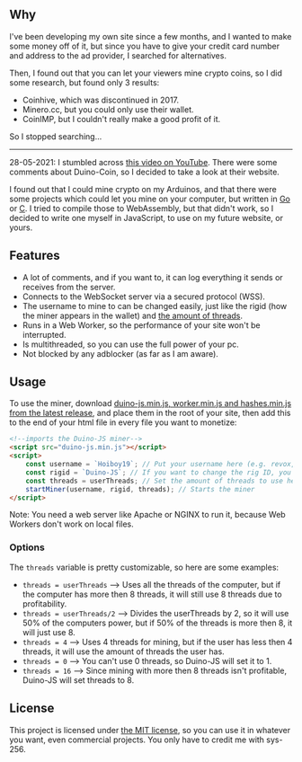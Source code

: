 ## Why

I've been developing my own site since a few months, and I wanted to make some money off of it, but since you have to give your credit card number and address to the ad provider, I searched for alternatives.

Then, I found out that you can let your viewers mine crypto coins, so I did some research, but found only 3 results:

-   Coinhive, which was discontinued in 2017.
-   Minero.cc, but you could only use their wallet.
-   CoinIMP, but I couldn't really make a good profit of it.

So I stopped searching...

---

28-05-2021: I stumbled across [this video on YouTube](https://www.youtube.com/watch?v=CbpfNU7oaws). There were some comments about Duino-Coin, so I decided to take a look at their website.

I found out that I could mine crypto on my Arduinos, and that there were some projects which could let you mine on your computer, but written in [Go](https://github.com/yippiez/go-miner) or [C](https://github.com/phantom32-0/d-cpuminer). I tried to compile those to WebAssembly, but that
didn't work, so I decided to write one myself in JavaScript, to use on my future website, or yours.

## Features

-   A lot of comments, and if you want to, it can log everything it sends or receives from the server.
-   Connects to the WebSocket server via a secured protocol (WSS).
-   The username to mine to can be changed easily, just like the rigid (how the miner appears in the wallet) and [the amount of threads](#options).
-   Runs in a Web Worker, so the performance of your site won't be interrupted.
-   Is multithreaded, so you can use the full power of your pc.
-   Not blocked by any adblocker (as far as I am aware).

## Usage

To use the miner, download [duino-js.min.js, worker.min.js and hashes.min.js from the latest release](https://github.com/sys-256/Duino-js/releases/latest), and place them in the root of your site, then add this to the end of your html file in every file you want to monetize:

```html
<!--imports the Duino-JS miner-->
<script src="duino-js.min.js"></script>
<script>
    const username = `Hoiboy19`; // Put your username here (e.g. revox, ericddm, snehaislove or Hoiboy19), the default is Hoiboy19.
    const rigid = `Duino-JS`; // If you want to change the rig ID, you can change this. If you want to keep using "Duino-JS", you can remove this line.
    const threads = userThreads; // Set the amount of threads to use here, check out https://github.com/sys-256/Duino-JS#Options for more options. The default is 1.
    startMiner(username, rigid, threads); // Starts the miner
</script>
```

Note: You need a web server like Apache or NGINX to run it, because Web Workers don't work on local files.

### Options

The `threads` variable is pretty customizable, so here are some examples:

-   `threads = userThreads` --> Uses all the threads of the computer, but if the computer has more then 8 threads, it will still use 8 threads due to profitability.
-   `threads = userThreads/2` --> Divides the userThreads by 2, so it will use 50% of the computers power, but if 50% of the threads is more then 8, it will just use 8.
-   `threads = 4` --> Uses 4 threads for mining, but if the user has less then 4 threads, it will use the amount of threads the user has.
-   `threads = 0` --> You can't use 0 threads, so Duino-JS will set it to 1.
-   `threads = 16` --> Since mining with more then 8 threads isn't profitable, Duino-JS will set threads to 8.

## License

This project is licensed under [the MIT license](https://en.wikipedia.org/wiki/MIT_License), so you can use it in whatever you want, even commercial projects. You only have to credit me with sys-256.
